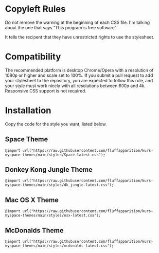 # Copyleft Rules
Do not remove the warning at the beginning of each CSS file. I'm talking about the one that says "This program is free software".

It tells the recipent that they have unrestricted rights to use the stylesheet.

# Compatibility

The recommended platform is desktop Chrome/Opera with a resolution of 1080p or higher and scale set to 100%. If you submit a pull request to add your stylesheet to the repository, you are expected to follow this rule, and your style must work nicely with all resolutions between 600p and 4k. Responsive CSS support is not required. 

# Installation
Copy the code for the style you want, listed below.

## Space Theme
`@import url("https://raw.githubusercontent.com/fluffapparition/kurs-myspace-themes/main/styles/Space-latest.css");`

## Donkey Kong Jungle Theme
`@import url("https://raw.githubusercontent.com/fluffapparition/kurs-myspace-themes/main/styles/dk_jungle-latest.css");`

## Mac OS X Theme
`@import url("https://raw.githubusercontent.com/fluffapparition/kurs-myspace-themes/main/styles/osx-latest.css");`

## McDonalds Theme
`@import url("https://raw.githubusercontent.com/fluffapparition/kurs-myspace-themes/main/styles/mcdonalds-latest.css");`
